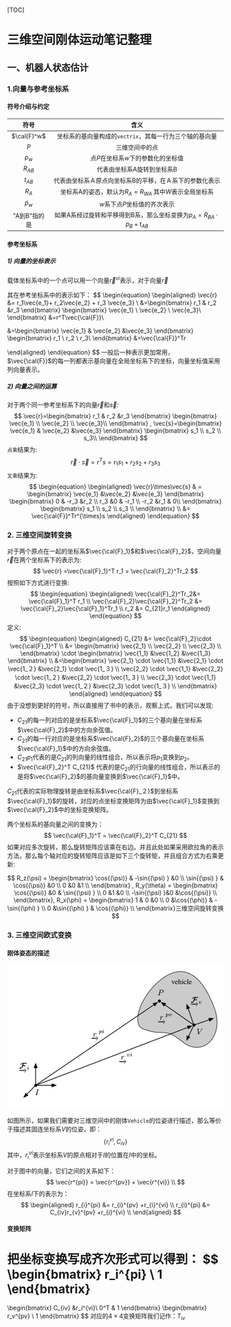 [TOC]

# 三维空间刚体运动笔记整理

## 一、机器人状态估计

### 1.向量与参考坐标系

#### 符号介绍与约定

| 符号 | 含义 |
| :-------------: | :----: |
| $\cal{F}^w$ | 坐标系的基向量构成的`vectrix`，其每一行为三个轴的基向量 |
| $P$ | 三维空间中的点 |
| $p_w$ | 点$P$在坐标系$w$下的参数化的坐标值 |
| $R_{AB}$ | 代表由坐标系A旋转到坐标系B |
| $t_{AB}$ | 代表由坐标系Ａ原点向坐标系B的平移，在Ａ系下的参数化表示 |
| $R_A$ | 坐标系A的姿态，默认为$R_A=R_{WA}$ 其中$W$表示全局坐标系 |
| $\tilde{p}_w$ | $w$系下点$P$坐标值的齐次表示 |
| "A到B"指的是 | 如果A系经过旋转和平移得到B系，那么坐标变换为$p_A=R_{BA}\cdot p_B+t_{AB}$ |



#### 参考坐标系

##### 1) 向量的坐标表示

载体坐标系中的一个点可以用一个向量$\vec{r}^{vi}$表示，对于向量$\vec{r}$

其在参考坐标系中的表示如下：
$$
\begin{equation}
\begin{aligned}
\vec{r} &= r_1\vec{e_1}+ r_2\vec{e_2} + r_3 \vec{e_3} \\
&=\begin{bmatrix}
r_1 & r_2 &r_3
\end{bmatrix}
\begin{bmatrix}
\vec{e_1} \\
\vec{e_2} \\
\vec{e_3}\\
\end{bmatrix} &=r^T\vec{\cal{F}}\\

&=\begin{bmatrix}
\vec{e_1} & \vec{e_2} &\vec{e_3}
\end{bmatrix}
\begin{bmatrix}
r_1 \\
r_2 \\
r_3\\
\end{bmatrix} &=\vec{\cal{F}}^Tr

\end{aligned}
\end{equation}
$$
一般后一种表示更加常用，$\vec{\cal{F}}$的每一列都表示基向量在全局坐标系下的坐标，向量坐标值采用列向量表示。

##### 2) 向量之间的运算



对于两个同一参考坐标系下的向量$\vec{r}$和$\vec{s}$:
$$
\vec{r}=\begin{bmatrix}
r_1 & r_2 &r_3
\end{bmatrix}
\begin{bmatrix}
\vec{e_1} \\
\vec{e_2} \\
\vec{e_3}\\
\end{bmatrix} ,
\vec{s}=\begin{bmatrix}
\vec{e_1} & \vec{e_2} &\vec{e_3}
\end{bmatrix}
\begin{bmatrix}
s_1 \\
s_2 \\
s_3\\
\end{bmatrix}
$$
`点乘`结果为:
$$
\vec{r}\cdot\vec{s} = r^Ts = r_1s_1+r_2s_2+r_3s_3
$$
`叉乘`结果为:
$$
\begin{equation}
\begin{aligned}
\vec{r}\times\vec{s} & = \begin{bmatrix}
\vec{e_1} &\vec{e_2} &\vec{e_3} 
\end{bmatrix}
\begin{bmatrix}
0 & -r_3 &r_2 \\
r_3 &0  & -r_1 \\
-r_2  &r_1 & 0\\
\end{bmatrix}
\begin{bmatrix}
s_1 \\
s_2 \\
s_3 \\
\end{bmatrix} \\
&= \vec{\cal{F}}^Tr^{\times}s
\end{aligned}
\end{equation}
$$

### 2. 三维空间旋转变换

对于两个原点在一起的坐标系$\vec{\cal{F}_1}$和$\vec{\cal{F}_2}$，空间向量$\vec{r}$在两个坐标系下的表示为:
$$
\vec{r} =\vec{\cal{F}_1}^T r_1 = \vec{\cal{F}_2}^Tr_2
$$
按照如下方式进行变换:
$$
\begin{equation}
\begin{aligned}
\vec{\cal{F}_2}^Tr_2&= \vec{\cal{F}_1}^T r_1 \\
\vec{\cal{F}_2}\vec{\cal{F}_2}^Tr_2 &= \vec{\cal{F}_2}\vec{\cal{F}_1}^Tr_1 \\
r_2 &= C_{21}r_1
\end{aligned}
\end{equation}
$$
定义:
$$
\begin{equation}
\begin{aligned}
C_{21} &= \vec{\cal{F}_2}\cdot \vec{\cal{F}_1}^T \\
&=
\begin{bmatrix}
\vec{2_1} \\
\vec{2_2} \\
\vec{2_3} \\ 
\end{bmatrix}
\cdot 
\begin{bmatrix}
\vec{1_1} &\vec{1_2} &\vec{1_3} 
\end{bmatrix} \\
&=\begin{bmatrix}
\vec{2_1} \cdot \vec{1_1} &\vec{2_1} \cdot \vec{1_２}   &\vec{2_1} \cdot \vec{1_３}  \\
\vec{2_2} \cdot \vec{1_1}  &\vec{2_2} \cdot \vec{1_２}  &\vec{2_2} \cdot \vec{1_３}  \\
\vec{2_3} \cdot \vec{1_1}  &\vec{2_3} \cdot \vec{1_２}  &\vec{2_3} \cdot \vec{1_３}  \\
\end{bmatrix}
\end{aligned}
\end{equation}
$$
由于没想到更好的符号，所以直接用了书中的表示，观察上式，我们可以发现:

+ $C_{21}$的每一列对应的是坐标系$\vec{\cal{F}_1}$的三个基向量在坐标系$\vec{\cal{F}_2}$中的方向余弦值。
+ $C_{21}$的每一行对应的是坐标系$\vec{\cal{F}_2}$的三个基向量在坐标系$\vec{\cal{F}_1}$中的方向余弦值。
+ $C_{21}p_1$代表的是$C_{21}$的列向量的线性组合，所以表示将$p_1$变换到$p_2$。
+ $\vec{\cal{F}_2}^T C_{21}$ 代表的是$C_{21}$的行向量的线性组合，所以表示的是将$\vec{\cal{F}_2}$的基向量变换到$\vec{\cal{F}_1}$中。

$C_{21}$代表的实际物理旋转是由坐标系$\vec{\cal{F}_２}$到坐标系$\vec{\cal{F}_1}$的旋转，对应的点坐标变换矩阵为由$\vec{\cal{F}_1}$变换到$\vec{\cal{F}_2}$中的坐标变换矩阵。

两个坐标系的基向量之间的变换为：
$$
\vec{\cal{F}_1}^T = \vec{\cal{F}_2}^T C_{21}
$$
如果对应多次旋转，那么旋转矩阵应该乘在右边。并且此处如果采用欧拉角的表示方法，那么每个轴对应的旋转矩阵应该是如下三个旋转矩，并且组合方式为右乘更新:

$$
R_z(\psi) = 
\begin{bmatrix}
\cos{(\psi)} & -\sin{(\psi) } &0 \\
\sin{(\psi) } & \cos{(\psi)}   &0 \\
0 &0  &1 \\
\end{bmatrix} ,
R_y(\theta) = 
\begin{bmatrix}
\cos{(\psi)} &0 & \sin{(\psi) }  \\
0    &1 &0 \\
-\sin{(\psi) }&0  &\cos{(\psi)}   \\
\end{bmatrix},
R_x(\phi) = 
\begin{bmatrix}
1  & 0 &0 \\
0   &\cos{(\phi)} & -\sin{(\phi) } \\
0 &\sin{(\phi) } & \cos{(\phi)}  \\
\end{bmatrix}三维空间旋转变换
$$

### 3. 三维空间欧式变换

#### 刚体姿态的描述

![](../resources/state_estimation_pose.png)

如图所示，如果我们需要对三维空间中的刚体`Vehicle`的位姿进行描述，那么等价于描述其固连坐标系$V$的位姿，即：
$$
\{ r_i^{vi},C_{iv} \}
$$
其中，$r_i^{vi}$表示坐标系$V$的原点相对于$I$的位置在$I$中的坐标。

对于图中的向量，它们之间的关系如下：
$$
\vec{r^{pi}} = \vec{r^{pv}} +  \vec{r^{vi}} \\
$$
在坐标系$I$下的表示为：
$$
\begin{aligned}
r_{i}^{pi} &= r_{i}^{pv} +r_{i}^{vi} \\
r_{i}^{pi} &= C_{iv}r_{v}^{pv} +r_{i}^{vi} \\
\end{aligned}
$$

#### 变换矩阵

把坐标变换写成齐次形式可以得到：
$$
\begin{bmatrix}
r_i^{pi} \\
1
\end{bmatrix}
=
\begin{bmatrix}
C_{iv}  &r_i^{vi}\\
0^T & 1 
\end{bmatrix}
\begin{bmatrix}
r_v^{pv} \\
1
\end{bmatrix}
$$
对应的$4\times4$变换矩阵我们记作：$T_{iv}$
